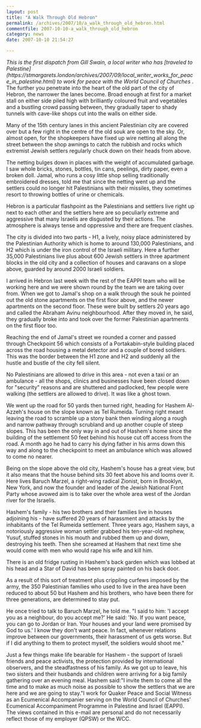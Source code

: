 ```yaml
---
layout: post
title: "A Walk Through Old Hebron"
permalink: /archives/2007/10/a_walk_through_old_hebron.html
commentfile: 2007-10-10-a_walk_through_old_hebron
category: news
date: 2007-10-10 21:54:27

---
```


<div markdown="1" class="box">
<em>This is the first dispatch from Gill Swain, a local writer who has [traveled to Palestine](https://stmargarets.london/archives/2007/09/local_writer_works_for_peace_in_palestine.html) to work for peace with the World Council of Churches </em>.

</div>
The further you penetrate into the heart of the old part of the city of Hebron, the narrower the lanes become. Broad enough at first for a market stall on either side piled high with brilliantly coloured fruit and vegetables and a bustling crowd passing between, they gradually taper to shady tunnels with cave-like shops cut into the walls on either side.

Many of the 15th century lanes in this ancient Palestinian city are covered over but a few right in the centre of the old souk are open to the sky. Or, almost open, for the shopkeepers have fixed up wire netting all along the street between the shop awnings to catch the rubbish and rocks which extremist Jewish settlers regularly chuck down on their heads from above.

The netting bulges down in places with the weight of accumulated garbage. I saw whole bricks, stones, bottles, tin cans, peelings, dirty paper, even a broken doll. Jamal, who runs a cosy little shop selling traditionally embroidered dresses, told me that since the netting went up and the settlers could no longer hit Palestinians with their missiles, they sometimes resort to throwing bottles of urine or chemicals.

Hebron is a particular flashpoint as the Palestinians and settlers live right up next to each other and the settlers here are so peculiarly extreme and aggressive that many Israelis are disgusted by their actions. The atmosphere is always tense and oppressive and there are frequent clashes.

The city is divided into two parts - H1, a lively, noisy place administered by the Palestinian Authority which is home to around 130,000 Palestinians, and H2 which is under the iron control of the Israeli military. Here a further 35,000 Palestinians live plus about 600 Jewish settlers in three apartment blocks in the old city and a collection of houses and caravans on a slope above, guarded by around 2000 Israeli soldiers.

I arrived in Hebron last week with the rest of the EAPPI team who will be working here and we were shown round by the team we are taking over from. When we got to Jamal's shop on a walk through the souk he pointed out the old stone apartments on the first floor above, and the newer apartments on the second floor. These were built by settlers 20 years ago and called the Abraham Avinu neighbourhood. After they moved in, he said, they gradually broke into and took over the former Palestinian apartments on the first floor too.

Reaching the end of Jamal's street we rounded a corner and passed through Checkpoint 56 which consists of a Portakabin-style building placed across the road housing a metal detector and a couple of bored soldiers. This was the border between the H1 zone and H2 and suddenly all the hustle and bustle of the city fell silent.

No Palestinians are allowed to drive in this area - not even a taxi or an ambulance - all the shops, clinics and businesses have been closed down for "security" reasons and are shuttered and padlocked, few people were walking (the settlers are allowed to drive). It was like a ghost town.

We went up the road for 50 yards then turned right, heading for Hashem Al-Azzeh's house on the slope known as Tel Rumeida. Turning right meant leaving the road to scramble up a stony bank then winding along a rough and narrow pathway through scrubland and up another couple of steep slopes. This has been the only way in and out of Hashem's home since the building of the settlement 50 feet behind his house cut off access from the road. A month ago he had to carry his dying father in his arms down this way and along to the checkpoint to meet an ambulance which was allowed to come no nearer.

Being on the slope above the old city, Hashem's house has a great view, but it also means that the house behind sits 30 feet above his and looms over it. Here lives Baruch Marzel, a right-wing radical Zionist, born in Brooklyn, New York, and now the founder and leader of the Jewish National Front Party whose avowed aim is to take over the whole area west of the Jordan river for the Israelis.

Hashem's family - his two brothers and their families live in houses adjoining his - have suffered 20 years of harassment and attacks by the inhabitants of the Tel Rumeida settlement. Three years ago, Hashem says, a notoriously aggressive woman settler grabbed his ten-year-old nephew, Yusuf, stuffed stones in his mouth and rubbed them up and down, destroying his teeth. Then she screamed at Hashem that next time she would come with men who would rape his wife and kill him.

There is an old fridge rusting in Hashem's back garden which was lobbed at his head and a Star of David has been spray painted on his back door.

As a result of this sort of treatment plus crippling curfews imposed by the army, the 350 Palestinian families who used to live in the area have been reduced to about 50 but Hashem and his brothers, who have been there for three generations, are determined to stay put.

He once tried to talk to Baruch Marzel, he told me. "I said to him: 'I accept you as a neighbour, do you accept me?' He said: 'No. If you want peace, you can go to Jordan or Iran. Your houses and your land were promised by God to us.' I know they don't want peace. In fact, whenever relations improve between our governments, their harassment of us gets worse. But if I did anything to them to protect myself, the soldiers would shoot me."

Just a few things make life bearable for Hashem - the support of Israeli friends and peace activists, the protection provided by international observers, and the steadfastness of his family. As we got up to leave, his two sisters and their husbands and children were arriving for a big family gathering over an evening meal. Hashem said:"I invite them to come all the time and to make as much noise as possible to show the settlers that we are here and we are going to stay."I work for Quaker Peace and Social Witness as an Ecumenical Accompanier serving on the World Council of Churches' Ecumenical Accompaniment Programme in Palestine and Israel (EAPPI). The views contained in this e-mail are personal and do not necessarily reflect those of my employer (QPSW) or the WCC.
